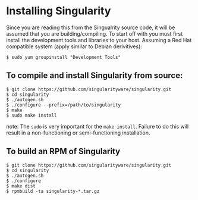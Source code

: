 # Installing Singularity

Since you are reading this from the Singualrity source code, it will be
assumed that you are building/compiling. To start off with you must first
install the development tools and libraries to your host. Assuming a Red
Hat compatible system (apply similar to Debian derivitives):

```
$ sudo yum groupinstall "Development Tools"
```

## To compile and install Singularity from source:

```
$ git clone https://github.com/singularityware/singularity.git
$ cd singularity
$ ./autogen.sh
$ ./configure --prefix=/path/to/singularity
$ make
$ sudo make install
```

note: The `sudo` is very important for the `make install`. Failure to do this
will result in a non-functioning or semi-functioning installation.

## To build an RPM of Singularity

```
$ git clone https://github.com/singularityware/singularity.git
$ cd singularity
$ ./autogen.sh
$ ./configure
$ make dist
$ rpmbuild -ta singularity-*.tar.gz
```


